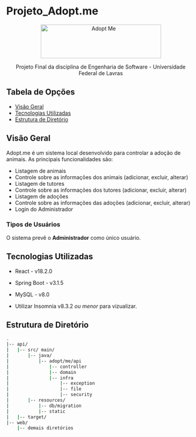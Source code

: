 # Projeto_Adopt.me

<p align="center">
  <img src="https://github.com/renanripee/Projeto_Adopt.me/assets/102258510/36cff716-1294-45fb-9a4a-fbf4af8582ba" alt="Adopt Me" width="321" height="90">
</p>

<p align="center"> Projeto Final da disciplina de Engenharia de Software - Universidade Federal de Lavras </p>

## Tabela de Opções

- [Visão Geral](#visao-geral)
- [Tecnologias Utilizadas](#tecnologias)
- [Estrutura de Diretório](#estrutura-diretorio)

## Visão Geral

<a name="visao-geral"></a>

Adopt.me é um sistema local desenvolvido para controlar a adoção de animais. 
As principais funcionalidades são:

<ul>
  <li>Listagem de animais</li>
  <li>Controle sobre as informações dos animais (adicionar, excluir, alterar)</li>
  <li>Listagem de tutores</li>
  <li>Controle sobre as informações dos tutores (adicionar, excluir, alterar)</li>
  <li>Listagem de adoções</li>
  <li>Controle sobre as informações das adoções (adicionar, excluir, alterar)</li>
  <li>Login do Administrador</li>
</ul>

### Tipos de Usuários

O sistema prevê o <b>Administrador</b> como único usuário.


## Tecnologias Utilizadas

<a name="tecnologias"></a>

- React - v18.2.0
- Spring Boot - v3.1.5
- MySQL - v8.0

- Utilizar Insomnia v8.3.2 *ou menor* para vizualizar.

## Estrutura de Diretório

<a name="estrutura-diretorio"></a>

```sh
.
|-- api/
|   |-- src/ main/
|       |-- java/
|           |-- adopt/me/api
|               |-- controller
|               |-- domain
|               |-- infra
|                   |-- exception
|                   |-- file
|                   |-- security
|       |-- resources/
|           |-- db/migration
|           |-- static
|   |-- target/
|-- web/
    |-- demais diretórios
```

